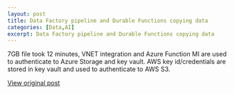 ```yaml
---
layout: post
title: Data Factory pipeline and Durable Functions copying data
categories: [Data,AI]
excerpt: Data Factory pipeline and Durable Functions copying data
---
```


7GB file took 12 minutes, VNET integration and Azure Function MI are used to authenticate to Azure Storage and key vault. AWS key id/credentials are stored in key vault and used to authenticate to AWS S3.

[View original post](https://github.com/rebremer/copy-azurestorage-awss3)
